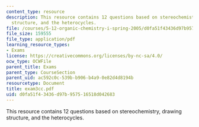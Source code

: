 ```yaml
---
content_type: resource
description: This resource contains 12 questions based on stereochemistry, drawing
  structure, and the heterocycles.
file: /courses/5-12-organic-chemistry-i-spring-2005/d0fa51f43436d97b957516518d042683_exam3cc.pdf
file_size: 159555
file_type: application/pdf
learning_resource_types:
- Exams
license: https://creativecommons.org/licenses/by-nc-sa/4.0/
ocw_type: OCWFile
parent_title: Exams
parent_type: CourseSection
parent_uid: ac592c0c-539b-b906-b4a9-0e82d4d8194b
resourcetype: Document
title: exam3cc.pdf
uid: d0fa51f4-3436-d97b-9575-16518d042683
---
```

This resource contains 12 questions based on stereochemistry, drawing structure, and the heterocycles.